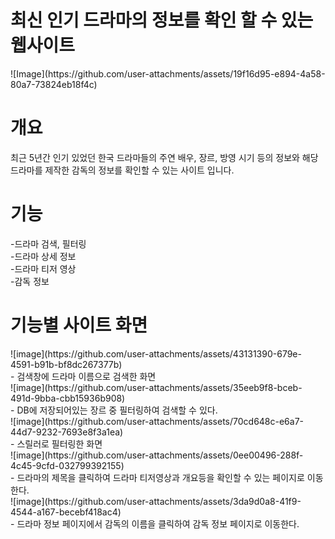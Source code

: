 <h1>최신 인기 드라마의 정보를 확인 할 수 있는 웹사이트</h1>
![Image](https://github.com/user-attachments/assets/19f16d95-e894-4a58-80a7-73824eb18f4c)
<h1>개요</h1>
최근 5년간 인기 있었던 한국 드라마들의 주연 배우, 장르, 방영 시기 등의 정보와 해당 드라마를 제작한 감독의 정보를 확인할 수 있는 사이트 입니다.
<h1>기능</h1>
-드라마 검색, 필터링<br>
-드라마 상세 정보<br>
-드라마 티저 영상 <br>
-감독 정보 <br>
<h1>기능별 사이트 화면</h1>
![image](https://github.com/user-attachments/assets/43131390-679e-4591-b91b-bf8dc267377b)<br>
- 검색창에 드라마 이름으로 검색한 화면<br>
![image](https://github.com/user-attachments/assets/35eeb9f8-bceb-491d-9bba-cbb15936b908)<br>
- DB에 저장되어있는 장르 중 필터링하여 검색할 수 있다.<br>
![image](https://github.com/user-attachments/assets/70cd648c-e6a7-44d7-9232-7693e8f3a1ea)<br>
- 스릴러로 필터링한 화면<br>
![image](https://github.com/user-attachments/assets/0ee00496-288f-4c45-9cfd-032799392155)<br>
- 드라마의 제목을 클릭하여 드라마 티저영상과 개요등을 확인할 수 있는 페이지로 이동한다.<br>
![image](https://github.com/user-attachments/assets/3da9d0a8-41f9-4544-a167-becebf418ac4)<br>
- 드라마 정보 페이지에서 감독의 이름을 클릭하여 감독 정보 페이지로 이동한다.<br>


